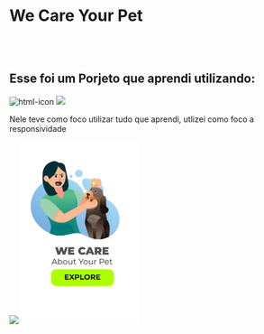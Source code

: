 <h1>We Care Your Pet</h1>
<br>
<br>
<h2>Esse foi um Porjeto que aprendi utilizando:</h2>

  <img src="https://img.shields.io/badge/HTML5-E34F26?style=for-the-badge&logo=html5&logoColor=white" alt="html-icon"> <img src="https://img.shields.io/badge/CSS3-1572B6?style=for-the-badge&logo=css3&logoColor=white">

  
<p>Nele teve como foco utilizar tudo que aprendi, utlizei como foco a responsividade</p>



  <img src="https://github.com/leoreche/Easy-shop/blob/main/antigo/Sem%20t%C3%ADtulo2.png?raw=true" width="500px">    <img src="https://github.com/leoreche/Easy-shop/blob/main/antigo/Sem%20t%C3%ADtulo.png?raw=true" width="209px">
